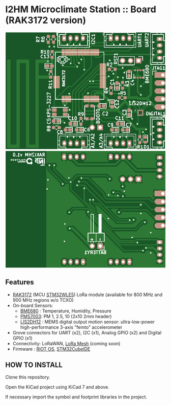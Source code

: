 # I2HM Microclimate Station :: Board (RAK3172 version)

![Top](media/ih2m-rak-top.png) ![Botton](media/ih2m-rak-bottom.png)

## Features
* [RAK3172](https://store.rakwireless.com/products/wisduo-lpwan-module-rak3172?variant=43329454407878) (MCU [STM32WLE5](https://www.st.com/en/microcontrollers-microprocessors/stm32wlex.html)) LoRa module (available for 800 MHz and 900 MHz regions w/o TCXO)
* On-board Sensors:
  * [BME680](https://www.bosch-sensortec.com/products/environmental-sensors/gas-sensors/bme680/) : Temperature, Humidity, Pressure
  * [PMS7003](https://www.plantower.com/en/products_33/76.html): PM 1, 2.5, 10 (2x10 2mm header)
  * [LIS2DH12](https://www.st.com/en/mems-and-sensors/lis2dh12.html) : MEMS digital output motion sensor: ultra-low-power high-performance 3-axis "femto" accelerometer
* Grove connectors for UART (x2), I2C (x1), Analog GPIO (x2) and Digital GPIO (x1)  
* Connectivity: LoRaWAN, [LoRa Mesh](https://meshtastic.org/) (coming soon)
* Firmware : [RIOT OS](https://github.com/RIOT-OS/RIOT/tree/master/boards/nucleo-wl55jc), [STM32CubeIDE](https://docs.rakwireless.com/Product-Categories/WisDuo/RAK3172-Module/Low-Level-Development/#rak3172-on-stm32cubeide-with-stm32wl-sdk-v1-2-0)

## HOW TO INSTALL

Clone this repository.

Open the KiCad project using KiCad 7 and above.

If necessary import the symbol and footprint libraries in the project.
